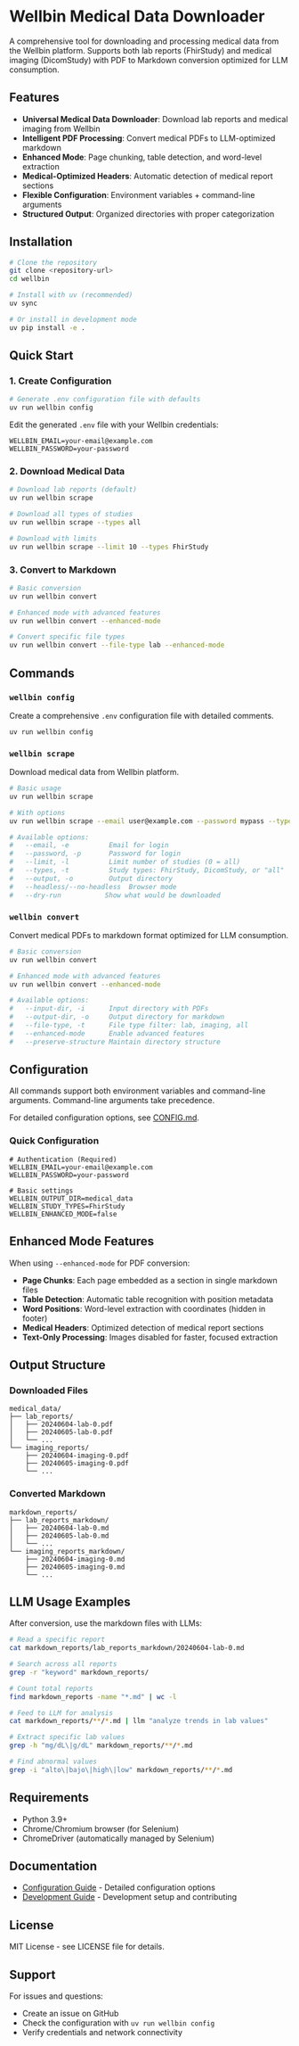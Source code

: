 # Wellbin Medical Data Downloader

A comprehensive tool for downloading and processing medical data from the Wellbin platform. Supports both lab reports (FhirStudy) and medical imaging (DicomStudy) with PDF to Markdown conversion optimized for LLM consumption.

## Features

- **Universal Medical Data Downloader**: Download lab reports and medical imaging from Wellbin
- **Intelligent PDF Processing**: Convert medical PDFs to LLM-optimized markdown
- **Enhanced Mode**: Page chunking, table detection, and word-level extraction
- **Medical-Optimized Headers**: Automatic detection of medical report sections
- **Flexible Configuration**: Environment variables + command-line arguments
- **Structured Output**: Organized directories with proper categorization

## Installation

```bash
# Clone the repository
git clone <repository-url>
cd wellbin

# Install with uv (recommended)
uv sync

# Or install in development mode
uv pip install -e .
```

## Quick Start

### 1. Create Configuration

```bash
# Generate .env configuration file with defaults
uv run wellbin config
```

Edit the generated `.env` file with your Wellbin credentials:

```env
WELLBIN_EMAIL=your-email@example.com
WELLBIN_PASSWORD=your-password
```

### 2. Download Medical Data

```bash
# Download lab reports (default)
uv run wellbin scrape

# Download all types of studies
uv run wellbin scrape --types all

# Download with limits
uv run wellbin scrape --limit 10 --types FhirStudy
```

### 3. Convert to Markdown

```bash
# Basic conversion
uv run wellbin convert

# Enhanced mode with advanced features
uv run wellbin convert --enhanced-mode

# Convert specific file types
uv run wellbin convert --file-type lab --enhanced-mode
```

## Commands

### `wellbin config`

Create a comprehensive `.env` configuration file with detailed comments.

```bash
uv run wellbin config
```

### `wellbin scrape`

Download medical data from Wellbin platform.

```bash
# Basic usage
uv run wellbin scrape

# With options
uv run wellbin scrape --email user@example.com --password mypass --types all --limit 5

# Available options:
#   --email, -e          Email for login
#   --password, -p       Password for login
#   --limit, -l          Limit number of studies (0 = all)
#   --types, -t          Study types: FhirStudy, DicomStudy, or "all"
#   --output, -o         Output directory
#   --headless/--no-headless  Browser mode
#   --dry-run           Show what would be downloaded
```

### `wellbin convert`

Convert medical PDFs to markdown format optimized for LLM consumption.

```bash
# Basic conversion
uv run wellbin convert

# Enhanced mode with advanced features
uv run wellbin convert --enhanced-mode

# Available options:
#   --input-dir, -i      Input directory with PDFs
#   --output-dir, -o     Output directory for markdown
#   --file-type, -t      File type filter: lab, imaging, all
#   --enhanced-mode      Enable advanced features
#   --preserve-structure Maintain directory structure
```

## Configuration

All commands support both environment variables and command-line arguments. Command-line arguments take precedence.

For detailed configuration options, see [CONFIG.md](CONFIG.md).

### Quick Configuration

```env
# Authentication (Required)
WELLBIN_EMAIL=your-email@example.com
WELLBIN_PASSWORD=your-password

# Basic settings
WELLBIN_OUTPUT_DIR=medical_data
WELLBIN_STUDY_TYPES=FhirStudy
WELLBIN_ENHANCED_MODE=false
```

## Enhanced Mode Features

When using `--enhanced-mode` for PDF conversion:

- **Page Chunks**: Each page embedded as a section in single markdown files
- **Table Detection**: Automatic table recognition with position metadata
- **Word Positions**: Word-level extraction with coordinates (hidden in footer)
- **Medical Headers**: Optimized detection of medical report sections
- **Text-Only Processing**: Images disabled for faster, focused extraction

## Output Structure

### Downloaded Files

```text
medical_data/
├── lab_reports/
│   ├── 20240604-lab-0.pdf
│   ├── 20240605-lab-0.pdf
│   └── ...
└── imaging_reports/
    ├── 20240604-imaging-0.pdf
    ├── 20240605-imaging-0.pdf
    └── ...
```

### Converted Markdown

```text
markdown_reports/
├── lab_reports_markdown/
│   ├── 20240604-lab-0.md
│   ├── 20240605-lab-0.md
│   └── ...
└── imaging_reports_markdown/
    ├── 20240604-imaging-0.md
    ├── 20240605-imaging-0.md
    └── ...
```

## LLM Usage Examples

After conversion, use the markdown files with LLMs:

```bash
# Read a specific report
cat markdown_reports/lab_reports_markdown/20240604-lab-0.md

# Search across all reports
grep -r "keyword" markdown_reports/

# Count total reports
find markdown_reports -name "*.md" | wc -l

# Feed to LLM for analysis
cat markdown_reports/**/*.md | llm "analyze trends in lab values"

# Extract specific lab values
grep -h "mg/dL\|g/dL" markdown_reports/**/*.md

# Find abnormal values
grep -i "alto\|bajo\|high\|low" markdown_reports/**/*.md
```

## Requirements

- Python 3.9+
- Chrome/Chromium browser (for Selenium)
- ChromeDriver (automatically managed by Selenium)

## Documentation

- [Configuration Guide](CONFIG.md) - Detailed configuration options
- [Development Guide](DEVELOPMENT.md) - Development setup and contributing

## License

MIT License - see LICENSE file for details.

## Support

For issues and questions:

- Create an issue on GitHub
- Check the configuration with `uv run wellbin config`
- Verify credentials and network connectivity
